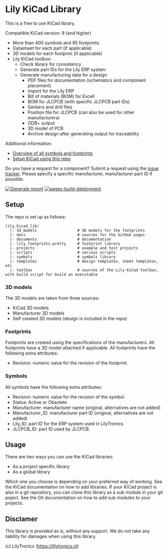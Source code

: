 # Lily KiCad Library

This is a free to use KiCad library.

Compatible KiCad version: 9 (and higher)

* More than 400 symbols and 95 footprints.
* Datasheet for each part (if applicable)
* 3D models for each footprint (if applicable)
* Lily KiCad toolbox:
  * Check library for consistency
  * Generate part IDs for the Lily ERP system
  * Generate manufacturing data for a design
    * PDF files for documentation (schematics and component placement)
    * Import for the Lily ERP
    * Bill of materials (BOM) for Excell
    * BOM for JLCPCB (with specific JLCPCB part IDs)
    * Gerbers and drill files
    * Position file for JLCPCB (can also be used for other manufacturers)
    * ODB+ output
    * 3D model of PCB
    * Archive design after generating output for traceability

Additional information:

* [Overview of all symbols and footprints](https://lilytronics.github.io/lily_kicad_lib/library_report.html)
* [Setup KiCad using this repo](docs/setup_kicad.md)

Do you have a request for a component? Submit a request using the [issue tracker](https://github.com/LilyTronics/lily_kicad_lib/issues).
Please specify a specific manufacturer, manufacturer part ID if possible.

[![Generate report](https://github.com/LilyTronics/lily_kicad_lib/actions/workflows/generate_report.yml/badge.svg)](https://github.com/LilyTronics/lily_kicad_lib/actions/workflows/generate_report.yml)
[![pages-build-deployment](https://github.com/LilyTronics/lily_kicad_lib/actions/workflows/pages/pages-build-deployment/badge.svg)](https://github.com/LilyTronics/lily_kicad_lib/actions/workflows/pages/pages-build-deployment)


## Setup

The repo is set up as follows:

```
lily_kicad_lib/
  |- 3d_models                  # 3D models for the footprints
  |- docs                       # sources for the GitHub pages
  |- documents                  # documentation
  |- lily_footprints.pretty     # footprint library
  |- projects                   # example and test projects
  |- scripts                    # various scripts
  |- symbols                    # symbols library
  |- templates                  # design templates, sheet templates, etc
  |- toolbox                    # sources of the Lily KiCad toolbox, with build script for build an executable
```

### 3D models

The 3D models are taken from three sources:

* KiCad 3D models
* Manufacturer 3D models
* Self created 3D models (design is included in the repo)

### Footprints

Footprints are created using the specifications of the manufacturers.
All footprints have a 3D model attached if applicable.
All footprints have the following extra attributes:

* Revision: numeric value for the revision of the footprint.

### Symbols

All symbols have the following extra attributes:

* Revision: numeric value for the revision of the symbol.
* Status: Active or Obsolete
* Manufacturer: manufacturer name (original, alternatives are not added)
* Manufacturer_ID: manufacturer part ID (original, alternatives are not added)
* Lily_ID: part ID for the ERP system used in LilyTronics.
* JLCPCB_ID: part ID used by JLCPCB.

## Usage

There are two ways you can use the KiCad libraries:

* As a project specific library
* As a global library

Which one you choose is depending on your preferred way of working. See the KiCad documentation on how to add libraries.
If your KiCad project is also in a git repository, you can clone this library as a sub module in your git poject.
See the Git documentation on how to add sub modules to your projects.

## Disclamer

This library is provided as is, without any support.
We do not take any liability for damages when using this library.

(c) LilyTronics (https://lilytronics.nl)
